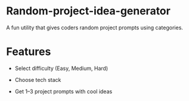 # Random-project-idea-generator
A fun utility that gives coders random project prompts using categories.

# Features
- Select difficulty (Easy, Medium, Hard)

- Choose tech stack

- Get 1–3 project prompts with cool ideas
